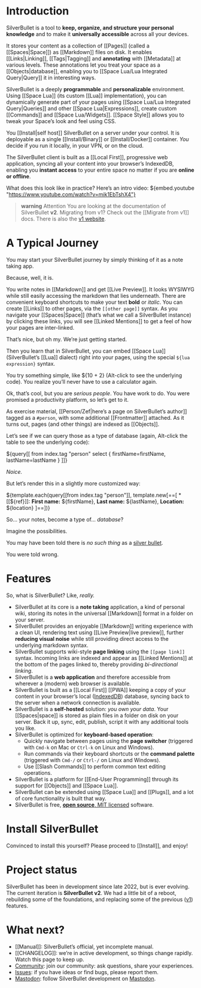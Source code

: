 # Introduction
SilverBullet is a tool to **keep, organize, and structure your personal knowledge** and to make it **universally accessible** across all your devices. 

It stores your content as a collection of [[Pages]] (called a [[Spaces|Space]]) as [[Markdown]] files on disk. It enables [[Links|Linking]], [[Tags|Tagging]] and **annotating** with [[Metadata]] at various levels. These annotations let you treat your space as a [[Objects|database]], enabling you to [[Space Lua/Lua Integrated Query|Query]] it in interesting ways.

SilverBullet is a deeply **programmable** and **personalizable** environment. Using [[Space Lua]] (its custom [[Lua]] implementation), you can dynamically generate part of your pages using [[Space Lua/Lua Integrated Query|Queries]] and other [[Space Lua|Expressions]], create custom [[Commands]] and [[Space Lua/Widgets]]. [[Space Style]] allows you to tweak your Space’s look and feel using CSS.

You [[Install|self host]] SilverBullet on a server under your control. It is deployable as a single [[Install/Binary]] or [[Install/Docker]] container. _You_ decide if you run it locally, in your VPN, or on the cloud.

The SilverBullet client is built as a [[Local First]], progressive web application, syncing all your content into your browser’s IndexedDB, enabling you **instant access** to your entire space no matter if you are **online or offline**.

What does this look like in practice? Here’s an intro video:
${embed.youtube "https://www.youtube.com/watch?v=mik1EbTshX4"}

> **warning** Attention
> You are looking at the documentation of SilverBullet **v2**. Migrating from v1? Check out the [[Migrate from v1]] docs. There is also the [v1 website](https://v1.silverbullet.md).

# A Typical Journey
You may start your SilverBullet journey by simply thinking of it as a note taking app.

Because, well, it is.

You write notes in [[Markdown]] and get [[Live Preview]]. It looks WYSIWYG while still easily accessing the markdown that lies underneath. There are convenient keyboard shortcuts to make your text **bold** or _italic_. You can create [[Links]] to other pages, via the `[[other page]]` syntax. As you navigate your [[Spaces|Space]] (that’s what we call a SilverBullet instance) by clicking these links, you will see [[Linked Mentions]] to get a feel of how your pages are inter-linked.

That’s nice, but oh my. We’re just getting started.

Then you learn that in SilverBullet, you can embed [[Space Lua]] (SilverBullet’s [[Lua]] dialect) right into your pages, using the special `${lua expression}` syntax.

You try something simple, like ${10 + 2} (Alt-click to see the underlying code). You realize you’ll never have to use a calculator again.

Ok, that’s cool, but you are _serious people_. You have work to do. You were promised a productivity platform, so let’s get to it.

As exercise material, [[Person/Zef|here’s a page on SilverBullet’s author]] tagged as a `#person`, with some additional [[Frontmatter]] attached. As it turns out, pages (and other things) are indexed as [[Objects]].

Let’s see if we can query those as a type of database (again, Alt-click the table to see the underlying code):

${query[[
  from index.tag "person"
  select { firstName=firstName, lastName=lastName }
]]}

_Noice._

But let’s render this in a slightly more customized way:

${template.each(query[[from index.tag "person"]], template.new[==[
    * [[${ref}]]: **First name:** ${firstName}, **Last name:** ${lastName}, **Location:** ${location}
]==])}

So... your notes, become a type of... _database_?

Imagine the possibilities.

You may have been told there is _no such thing_ as a [silver bullet](https://en.wikipedia.org/wiki/Silver_bullet).

You were told wrong.

# Features
So, what is SilverBullet? Like, _really._

* SilverBullet at its core is a **note taking** application, a kind of personal wiki, storing its notes in the universal [[Markdown]] format in a folder on your server.
* SilverBullet provides an enjoyable [[Markdown]] writing experience with a clean UI, rendering text using [[Live Preview|live preview]], further **reducing visual noise** while still providing direct access to the underlying markdown syntax.
* SilverBullet supports wiki-style **page linking** using the `[[page link]]` syntax. Incoming links are indexed and appear as [[Linked Mentions]] at the bottom of the pages linked to, thereby providing _bi-directional linking_.
* SilverBullet is a **web application** and therefore accessible from wherever a (modern) web browser is available.
* SilverBullet is built as a [[Local First]] [[PWA]] keeping a copy of your content in your browser’s local ([IndexedDB](https://developer.mozilla.org/en-US/docs/Web/API/IndexedDB_API)) database, syncing back to the server when a network connection is available.
* SilverBullet is a **self-hosted** solution: _you own your data_. Your [[Spaces|space]] is stored as plain files in a folder on disk on your server. Back it up, sync, edit, publish, script it with any additional tools you like.
* SilverBullet is optimized for **keyboard-based operation**:
  * Quickly navigate between pages using the **page switcher** (triggered with `Cmd-k` on Mac or `Ctrl-k` on Linux and Windows).
  * Run commands via their keyboard shortcuts or the **command palette** (triggered with `Cmd-/` or `Ctrl-/` on Linux and Windows).
  * Use [[Slash Commands]] to perform common text editing operations.
* SilverBullet is a platform for [[End-User Programming]] through its support for [[Objects]] and [[Space Lua]].
* SilverBullet can be extended using [[Space Lua]] and [[Plugs]], and a lot of core functionality is built that way.
* SilverBullet is free, [**open source**, MIT licensed](https://github.com/silverbulletmd/silverbullet) software.

# Install SilverBullet
Convinced to install this yourself? Please proceed to [[Install]], and enjoy!

# Project status
SilverBullet has been in development since late 2022, but is ever evolving. The current iteration is **SilverBullet v2**. We had a little bit of a reboot, rebuilding some of the foundations, and replacing some of the previous ([v1](https://v1.silverbullet.md)) features. 

# What next?
* [[Manual]]: SilverBullet’s official, yet incomplete manual.
* [[CHANGELOG]]: we’re in active development, so things change rapidly. Watch this page to keep up.
* [Community](https://community.silverbullet.md): join our community: ask questions, share your experiences.
* [Issues](https://github.com/silverbulletmd/silverbullet/issues): if you have ideas or find bugs, please report them.
* [Mastodon](https://fosstodon.org/@silverbulletmd): follow SilverBullet development on [Mastodon](https://joinmastodon.org/).
